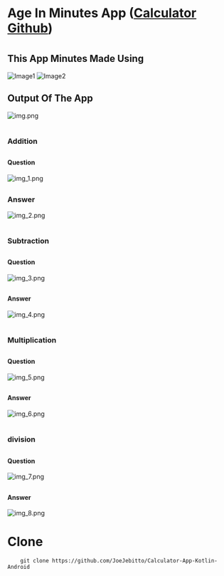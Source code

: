 # Age In Minutes App ([Calculator Github](https://github.com/JoeJebitto/Calculator-App-Kotlin-Android))
#
## This App Minutes Made Using

![Image1](https://raw.githubusercontent.com/JoeJebitto/Android-Kotlin/main/Image/Image3.png)
![Image2](https://raw.githubusercontent.com/JoeJebitto/Android-Kotlin/main/Image/Image4.png)


## Output Of The App
![img.png](Image/img.png)
#
### Addition

##
#### Question
![img_1.png](Image/img_1.png)

##
### Answer
![img_2.png](Image/img_2.png)

#

### Subtraction

##
#### Question
![img_3.png](Image/img_3.png)

##
#### Answer
![img_4.png](Image/img_4.png)

#

### Multiplication
##
#### Question
![img_5.png](Image/img_5.png)

##
#### Answer
![img_6.png](Image/img_6.png)

#

### division
##
#### Question
![img_7.png](Image/img_7.png)

##
#### Answer
![img_8.png](Image/img_8.png)

# Clone
```shell
    git clone https://github.com/JoeJebitto/Calculator-App-Kotlin-Android
```